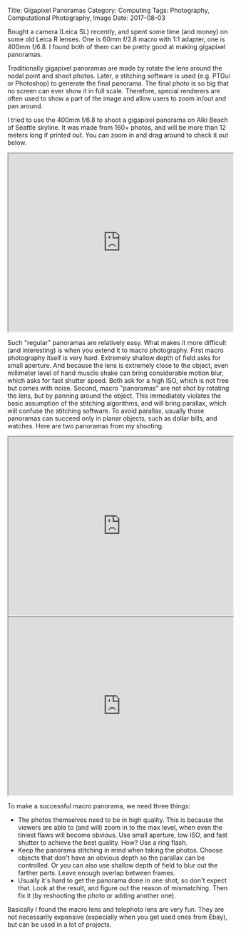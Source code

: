 Title: Gigapixel Panoramas
Category: Computing
Tags: Photography, Computational Photography, Image
Date: 2017-08-03

<style type="text/css"> iframe { width: 100%; height: 400px; } </style>
<script type="text/javascript" src="https://lab.grapeot.me/gigapixel/Seattle/ZoomifyImageViewer-min.js"></script>

Bought a camera (Leica SL) recently, and spent some time (and money) on some old Leica R lenses.
One is 60mm f/2.8 macro with 1:1 adapter, one is 400mm f/6.8.
I found both of them can be pretty good at making gigapixel panoramas. 

Traditionally gigapixel panoramas are made by rotate the lens around the nodal point and shoot photos.
Later, a stitching software is used (e.g. PTGui or Photoshop) to generate the final panorama.
The final photo is so big that no screen can ever show it in full scale.
Therefore, special renderers are often used to show a part of the image and allow users to zoom in/out and pan around.

I tried to use the 400mm f/6.8 to shoot a gigapixel panorama on Alki Beach of Seattle skyline.
It was made from 160+ photos, and will be more than 12 meters long if printed out.
You can zoom in and drag around to check it out below.

<iframe src="https://lab.grapeot.me/gigapixel/Seattle/"></iframe>

Such "regular" panoramas are relatively easy. 
What makes it more difficult (and interesting) is when you extend it to macro photography.
First macro photography itself is very hard.
Extremely shallow depth of field asks for small aperture.
And because the lens is extremely close to the object, even millimeter level of hand muscle shake can bring considerable motion blur, which asks for fast shutter speed.
Both ask for a high ISO, which is not free but comes with noise.
Second, macro "panoramas" are not shot by rotating the lens, but by panning around the object.
This immediately violates the basic assumption of the stitching algorithms, and will bring parallax, which will confuse the stitching software.
To avoid parallax, usually those panoramas can succeed only in planar objects, such as dollar bills, and watches.
Here are two panoramas from my shooting.

<iframe src="https://lab.grapeot.me/gigapixel/Watch/"></iframe>

<iframe src="https://lab.grapeot.me/gigapixel/DollarBill/"></iframe>

To make a successful macro panorama, we need three things:

* The photos themselves need to be in high quality. This is because the viewers are able to (and will) zoom in to the max level, when even the tiniest flaws will become obvious. Use small aperture, low ISO, and fast shutter to achieve the best quality. How? Use a ring flash.
* Keep the panorama stitching in mind when taking the photos. Choose objects that don't have an obvious depth so the parallax can be controlled. Or you can also use shallow depth of field to blur out the farther parts. Leave enough overlap between frames.
* Usually it's hard to get the panorama done in one shot, so don't expect that. Look at the result, and figure out the reason of mismatching. Then fix it (by reshooting the photo or adding another one).

Basically I found the macro lens and telephoto lens are very fun.
They are not necessarily expensive (especially when you get used ones from Ebay), but can be used in a lot of projects.
